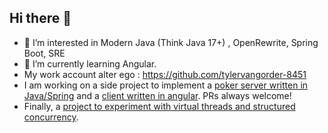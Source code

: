 ## Hi there 👋

- 👀 I’m interested in Modern Java (Think Java 17+) , OpenRewrite, Spring Boot, SRE
- 🌱 I’m currently learning Angular.
- My work account alter ego : https://github.com/tylervangorder-8451
- I am working on a side project to implement a [poker server written in Java/Spring](https://github.com/tkvangorder/home-poker) and a [client written in angular](https://github.com/tkvangorder/angular-poker-client). PRs always welcome!
- Finally, a [project to experiment with virtual threads and structured concurrency](https://github.com/tkvangorder/virtual-threads).
<!--
**tkvangorder/tkvangorder** is a ✨ _special_ ✨ repository because its `README.md` (this file) appears on your GitHub profile.

-->
